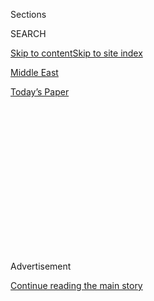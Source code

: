 <div id="app">

<div>

<div>

<div>

<div class="NYTAppHideMasthead css-1q2w90k e1suatyy0">

<div class="section css-ui9rw0 e1suatyy2">

<div class="css-eph4ug er09x8g0">

<div class="css-6n7j50">

</div>

<span class="css-1dv1kvn">Sections</span>

<div class="css-10488qs">

<span class="css-1dv1kvn">SEARCH</span>

</div>

[Skip to content](#site-content)[Skip to site index](#site-index)

</div>

<div id="masthead-section-label" class="css-1wr3we4 eaxe0e00">

[Middle
East](https://www.nytimes3xbfgragh.onion/section/world/middleeast)

</div>

<div class="css-10698na e1huz5gh0">

</div>

</div>

<div id="masthead-bar-one" class="section hasLinks css-15hmgas e1csuq9d3">

<div class="css-uqyvli e1csuq9d0">

</div>

<div class="css-1uqjmks e1csuq9d1">

</div>

<div class="css-9e9ivx">

[](https://myaccount.nytimes3xbfgragh.onion/auth/login?response_type=cookie&client_id=vi)

</div>

<div class="css-1bvtpon e1csuq9d2">

[Today’s
Paper](https://www.nytimes3xbfgragh.onion/section/todayspaper)

</div>

</div>

</div>

</div>

<div data-aria-hidden="false">

<div id="site-content" data-role="main">

<div>

<div class="css-1aor85t" style="opacity:0.000000001;z-index:-1;visibility:hidden">

<div class="css-1hqnpie">

<div class="css-epjblv">

<span class="css-17xtcya">[Middle
East](/section/world/middleeast)</span><span class="css-x15j1o">|</span><span class="css-fwqvlz">Israel’s
Benjamin Netanyahu, Still a Step Ahead of Scandals, Faces a New
Inquiry</span>

</div>

<div class="css-k008qs">

<div class="css-1iwv8en">

<span class="css-18z7m18"></span>

<div>

</div>

</div>

<span class="css-1n6z4y">https://nyti.ms/2aFoLii</span>

<div class="css-1705lsu">

<div class="css-4xjgmj">

<div class="css-4skfbu" data-role="toolbar" data-aria-label="Social Media Share buttons, Save button, and Comments Panel with current comment count" data-testid="share-tools">

  - 
  - 
  - 
  - 
    
    <div class="css-6n7j50">
    
    </div>

  - 

</div>

</div>

</div>

</div>

</div>

</div>

<div class="css-13pd83m">

</div>

<div id="top-wrapper" class="css-1sy8kpn">

<div id="top-slug" class="css-l9onyx">

Advertisement

</div>

[Continue reading the main
story](#after-top)

<div class="ad top-wrapper" style="text-align:center;height:100%;display:block;min-height:250px">

<div id="top" class="place-ad" data-position="top" data-size-key="top">

</div>

</div>

<div id="after-top">

</div>

</div>

<div id="sponsor-wrapper" class="css-1hyfx7x">

<div id="sponsor-slug" class="css-19vbshk">

Supported by

</div>

[Continue reading the main
story](#after-sponsor)

<div id="sponsor" class="ad sponsor-wrapper" style="text-align:center;height:100%;display:block">

</div>

<div id="after-sponsor">

</div>

</div>

Memo From
Israel

<div class="css-1vkm6nb ehdk2mb0">

# Israel’s Benjamin Netanyahu, Still a Step Ahead of Scandals, Faces a New Inquiry

</div>

<div class="css-79elbk" data-testid="photoviewer-wrapper">

<div class="css-z3e15g" data-testid="photoviewer-wrapper-hidden">

</div>

<div class="css-1a48zt4 ehw59r15" data-testid="photoviewer-children">

![<span class="css-16f3y1r e13ogyst0" data-aria-hidden="true">A campaign
poster of Prime Minister Benjamin Netanyahu from general elections in
2015.</span><span class="css-cnj6d5 e1z0qqy90" itemprop="copyrightHolder"><span class="css-1ly73wi e1tej78p0">Credit...</span><span><span>Thomas
Coex/Agence France-Presse — Getty
Images</span></span></span>](https://static01.graylady3jvrrxbe.onion/images/2016/07/31/world/ISRAEL/ISRAEL-articleLarge.jpg?quality=75&auto=webp&disable=upscale)

</div>

</div>

<div class="css-xt80pu e12qa4dv0">

<div class="css-18e8msd">

<div class="css-vp77d3 epjyd6m0">

<div class="css-1baulvz">

By [<span class="css-1baulvz last-byline" itemprop="name">James
Glanz</span>](http://www.nytimes3xbfgragh.onion/by/james-glanz)

</div>

</div>

  - July 31,
    2016

  - 
    
    <div class="css-4xjgmj">
    
    <div class="css-d8bdto" data-role="toolbar" data-aria-label="Social Media Share buttons, Save button, and Comments Panel with current comment count" data-testid="share-tools">
    
      - 
      - 
      - 
      - 
        
        <div class="css-6n7j50">
        
        </div>
    
      - 
    
    </div>
    
    </div>

</div>

</div>

<div class="section meteredContent css-1r7ky0e" name="articleBody" itemprop="articleBody">

<div class="css-1fanzo5 StoryBodyCompanionColumn">

<div class="css-53u6y8">

JERUSALEM — He and his family have been accused of improprieties as
strange as trying to palm off their used lawn furniture to the prime
minister’s residence, and as serious as pocketing illegal contributions
from foreign donors.

And in recent weeks, leaks of allegations and investigations large and
small have gradually dripped out in
[Israel’s](http://www.nytimes3xbfgragh.onion/topic/destination/israel?inline=nyt-geo)
competitive media caldron, with the attorney general announcing a new
and potentially damaging inquiry last month.

Prime Minister [Benjamin
Netanyahu](http://www.nytimes3xbfgragh.onion/topic/person/benjamin-netanyahu?8qa)
has been cleared of some of the claims that have dogged him for decades,
but other investigations have yet to reach a conclusion. On Thursday,
the news site [Ynet](http://www.ynetnews.com/home/0,7340,L-3083,00.html)
reported that the attorney general, who until February was Mr.
Netanyahu’s cabinet secretary, said he would not ease up on his former
boss.

None of this has escaped the attention of enemies or allies, but amid
all the noise, Mr. Netanyahu has repeatedly proved to be a politician
able to cut through potential scandal with Teflon-coated ease.

</div>

</div>

<div class="css-1fanzo5 StoryBodyCompanionColumn">

<div class="css-53u6y8">

“I would be lying to you if I said I didn’t move uncomfortably in my
chair when I see the news,” said Eyal Sevilla, 41, a Netanyahu fan who
sells cheese, fish, snacks and pickled goods in Jerusalem’s [Mahane
Yehuda](http://en.machne.co.il/) market.

Unless some of the major allegations stick, though, Mr. Sevilla said, “I
think the prime minister is very wonderful.”

Mr. Netanyahu, who first served as prime minister from 1996 to 1999 and
returned to office in 2009, is now in his fourth term, after prevailing
in a bitter and divisive election campaign last year.

The reasons Mr. Netanyahu has been able to maintain his magic act,
analysts say, are many. He has had no formidable opponent for years. He
draws support by stoking Israeli Jews’ security fears. And, as the
number of disputed allegations mounts, the public may be tuning them
out, buying the prime minister’s argument that opponents in a partisan
[media
landscape](http://www.nytimes3xbfgragh.onion/2016/07/31/opinion/sunday/how-benjamin-netanyahu-is-crushing-israels-free-press.html?rref=collection%2Ftimestopic%2FIsrael&action=click&contentCollection=world&region=stream&module=stream_unit&version=latest&contentPlacement=1&pgtype=collection)
are out to get him.

“He understands the psyche of Israelis like no one before him,” said
[Daniel
Ben](https://www.knesset.gov.il/mk/eng/mk_eng.asp?mk_individual_id_t=836)
[Simon](https://www.knesset.gov.il/mk/eng/mk_eng.asp?mk_individual_id_t=836),
a political analyst and former Parliament member from the Labor Party,
which is in opposition to Mr. Netanyahu’s Likud.

</div>

</div>

<div class="css-1fanzo5 StoryBodyCompanionColumn">

<div class="css-53u6y8">

In philosophical terms, that means grasping the existential threat that
is the dark birthright of the Israeli Jewish population, said [Mitchell
Barak](http://www.keevoon.com/about.html), a pollster in Jerusalem who
worked for Mr. Netanyahu before he became prime minister.

“He’s always been, and always will be, the prophet of doom,” Mr. Barak
said of his former employer. “For the Jewish population that sees Jews
being persecuted throughout that world, he’s the guy who talks the
talk.”

Even when Israel is comparatively placid on the security front, as it
has been this year, Mr. Netanyahu is able to “geniously exploit” the
situation, said [Henriette Dahan
Kalev](http://bgu.academia.edu/%D7%94%D7%A0%D7%A8%D7%99%D7%99%D7%98%D7%93%D7%94%D7%90%D7%9F%D7%9B%D7%9C%D7%91),
an emeritus professor of political science at [Ben Gurion
University](http://in.bgu.ac.il/en/Pages/default.aspx).

“They are so much occupied with their everyday lives and so tired with
scandals,” said Ms. Dahan Kalev, “saying that you have to allow the
politicians to do their work, and to constantly investigate them and
threaten them might hinder them from doing that.”

Mr. Netanyahu, 66, may also be shielded by the sheer tortuousness of
some of the shenanigans he has been accused of. [In a
case](http://www.nytimes3xbfgragh.onion/1997/04/21/world/netanyahu-avoids-criminal-charges-in-scandal-inquiry.html)
in 1997, it was claimed that he had appointed an attorney general solely
to obtain a plea bargain in a corruption case involving a political ally
— in hopes of gaining support from that ally for an Israeli troop
withdrawal from most of the West Bank city of Hebron. Prosecutors said
they had a “tangible suspicion” of wrongdoing in the case, but not
enough evidence to bring charges.

“As far as I am concerned, and I think as far as the majority of the
public in Israel is concerned, this affair is behind us,” Mr. Netanyahu
said at the time, although few believed he was right.

And so it went. Some cases involved alleged gifts or improper foreign
donations to Mr. Netanyahu and his family. Raviv Drucker, an
investigative journalist at Israel’s Channel 10, said one case he had
reported on — known as [Bibi
Tours,](http://www.haaretz.com/israel-news/.premium-1.721152) using the
prime minister’s nickname — had started from claims that in the hiatus
between premierships, wealthy businesspeople and others financed trips
for Mr. Netanyahu and his family.

</div>

</div>

<div class="css-1fanzo5 StoryBodyCompanionColumn">

<div class="css-53u6y8">

The case seemed to have blown over, but has been revived recently by the
Israeli police, Mr. Drucker said. Still, it is hard to be sure, because
police announcements on matters involving Mr. Netanyahu have been
consistently vague.

A case in point is the lawn furniture affair. Last year, the attorney
general ordered a criminal inquiry into spending at the prime minister’s
residences. Among the reported allegations was that Mr. Netanyahu’s
wife,
[Sara](http://www.pmo.gov.il/English/PrimeMinister/Pages/PrimeMinistersWife.aspx),
had used government funds to buy a new set of lawn furniture — identical
to a used set at one of the family’s private residences — then had kept
the new stuff and moved the secondhand furniture to the official
residence.

The police issued a cryptic statement on May 31 suggesting that they had
recommended criminal charges in the case. But a police spokeswoman,
asked about whether the furniture was still part of the case, would say
only, “We’re not getting into politics.”

Other claimed misdeeds have been a staple of Israeli scandal reporting.
In an episode known as
[Bottlegate](http://www.jpost.com/Israel-News/Weinstein-to-rule-on-possible-criminal-probe-against-Netanyahus-in-Bottlegate-affair-389689),
Mrs. Netanyahu was accused of keeping thousands of shekels from
recycling fees on bottles that were, strictly speaking, state property.
In another embarrassment, a politically connected electrician reportedly
received handsome payments for extensive weekend work, including during
Yom Kippur, when most of the country shuts down. The state also lost two
[civil
cases](http://www.telegraph.co.uk/news/2016/05/31/sara-netanyahu-found-guilty-of-abusive-treatment-of-employee/)
against former employees of the prime minister’s residence, both
claiming bizarre and abusive treatment by Mrs. Netanyahu.

“Many employees in the prime minister’s residence could testify to the
excellent, warm and humane treatment that they have received from the
prime minister’s wife,” the family said in response to one of the
verdicts.

The latest inquiry involves yet another claim of illegal foreign
donations, and a former chief of staff for Mr. Netanyahu has been
subjected to marathon rounds of
[questioning](http://www.jpost.com/Israel-News/Politics-And-Diplomacy/Netanyahu-Mandelblit-pour-cold-water-on-probe-prime-ministers-fund-raiser-460776).
The left-leaning Haaretz newspaper
[wrote](http://www.haaretz.com/israel-news/.premium-1.731830) last month
that the police were investigating whether the money, donated to Mr.
Netanyahu, had been “transferred to the accounts of his wife and son, to
be used for their personal expenses.”

The attorney general, Avichai Mandelblit, said at a conference of senior
legal and judicial officials on July 20, Ynet reported, that his close
working relationship with the prime minister would not deter him from
taking a critical line in the inquiry.

</div>

</div>

<div class="css-1fanzo5 StoryBodyCompanionColumn">

<div class="css-53u6y8">

“This is a question of professionalism,” Mr. Mandelblit was quoted as
saying, “and you need to trust me to make that separation.”

[David N.
Shimron](http://www.smplaw.co.il/list.asp?categoryId=127&id=686), Mr.
Netanyahu’s lawyer, declined to comment on any of the allegations,
current or past. But at a boisterous Parliament session last month, the
prime minister fended off questions from lawmakers on several recent
cases.

“There is no fire. There is no smoke,” Mr. Netanyahu said. “There is a
lot of hot air.”

Whatever the outcome of the current allegations, the high-wire act
cannot go on forever, said Amiel Ungar, a political scientist and
columnist who lives in the settlement of Tekoa in the occupied West
Bank.

“All politicians, even the most successful ones, reach a sell-by date,”
Mr. Ungar said, adding that he thought Mr. Netanyahu had reached his
before last year’s election.

“I would say what saved him was the sense that he was being hounded by
the media,” he said. “He was able to play the underdog, persecuted role,
and it worked.”

Mr. Ben Simon said only irrefutable evidence of financial wrongdoing
could produce a scandal large enough to bring Mr. Netanyahu down. In
that case, support for the prime minister would finally vanish, and the
fall would be one for the ages, Mr. Ben Simon said.

“It will end up on a Shakespearean stage,” he said.

</div>

</div>

</div>

<div>

</div>

<div>

</div>

<div>

</div>

<div>

<div id="bottom-wrapper" class="css-1ede5it">

<div id="bottom-slug" class="css-l9onyx">

Advertisement

</div>

[Continue reading the main
story](#after-bottom)

<div id="bottom" class="ad bottom-wrapper" style="text-align:center;height:100%;display:block;min-height:90px">

</div>

<div id="after-bottom">

</div>

</div>

</div>

</div>

</div>

## Site Index

<div>

</div>

## Site Information Navigation

  - [© <span>2020</span> <span>The New York Times
    Company</span>](https://help.nytimes3xbfgragh.onion/hc/en-us/articles/115014792127-Copyright-notice)

<!-- end list -->

  - [NYTCo](https://www.nytco.com/)
  - [Contact
    Us](https://help.nytimes3xbfgragh.onion/hc/en-us/articles/115015385887-Contact-Us)
  - [Work with us](https://www.nytco.com/careers/)
  - [Advertise](https://nytmediakit.com/)
  - [T Brand Studio](http://www.tbrandstudio.com/)
  - [Your Ad
    Choices](https://www.nytimes3xbfgragh.onion/privacy/cookie-policy#how-do-i-manage-trackers)
  - [Privacy](https://www.nytimes3xbfgragh.onion/privacy)
  - [Terms of
    Service](https://help.nytimes3xbfgragh.onion/hc/en-us/articles/115014893428-Terms-of-service)
  - [Terms of
    Sale](https://help.nytimes3xbfgragh.onion/hc/en-us/articles/115014893968-Terms-of-sale)
  - [Site
    Map](https://spiderbites.nytimes3xbfgragh.onion)
  - [Help](https://help.nytimes3xbfgragh.onion/hc/en-us)
  - [Subscriptions](https://www.nytimes3xbfgragh.onion/subscription?campaignId=37WXW)

</div>

</div>

</div>

</div>
